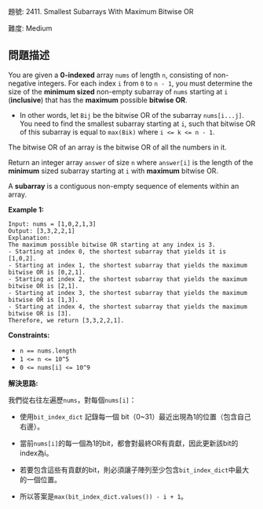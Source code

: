 題號: 2411. Smallest Subarrays With Maximum Bitwise OR

難度: Medium

## 問題描述
You are given a **0-indexed** array `nums` of length `n`, consisting of non-negative integers. For each index `i` from `0` to `n - 1`, you must determine the size of the **minimum sized** non-empty subarray of `nums` starting at `i` (**inclusive**) that has the **maximum** possible **bitwise OR**.

- In other words, let `Bij` be the bitwise OR of the subarray `nums[i...j]`. You need to find the smallest subarray starting at `i`, such that bitwise OR of this subarray is equal to `max(Bik)` where `i <= k <= n - 1`.

The bitwise OR of an array is the bitwise OR of all the numbers in it.

Return an integer array `answer` of size `n` where `answer[i]` is the length of the **minimum** sized subarray starting at `i` with **maximum** bitwise OR.

A **subarray** is a contiguous non-empty sequence of elements within an array.

**Example 1:**
```
Input: nums = [1,0,2,1,3]
Output: [3,3,2,2,1]
Explanation:
The maximum possible bitwise OR starting at any index is 3. 
- Starting at index 0, the shortest subarray that yields it is [1,0,2].
- Starting at index 1, the shortest subarray that yields the maximum bitwise OR is [0,2,1].
- Starting at index 2, the shortest subarray that yields the maximum bitwise OR is [2,1].
- Starting at index 3, the shortest subarray that yields the maximum bitwise OR is [1,3].
- Starting at index 4, the shortest subarray that yields the maximum bitwise OR is [3].
Therefore, we return [3,3,2,2,1]. 
```

**Constraints:**

- `n == nums.length`
- `1 <= n <= 10^5`
- `0 <= nums[i] <= 10^9`

**解決思路:**

我們從右往左遍歷`nums`，對每個`nums[i]`：

- 使用`bit_index_dict` 記錄每一個 bit（0~31）最近出現為1的位置（包含自己右邊）。

- 當前`nums[i]`的每一個為1的bit，都會對最終OR有貢獻，因此更新該bit的index為i。

- 若要包含這些有貢獻的bit，則必須讓子陣列至少包含`bit_index_dict`中最大的一個位置。

- 所以答案是`max(bit_index_dict.values()) - i + 1`。
